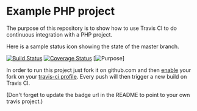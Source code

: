 Example PHP project
===================

The purpose of this repository is to show how to use Travis CI to do
continuous integration with a PHP project.

Here is a sample status icon showing the state of the master branch.

[![Build Status](https://travis-ci.com/poing/php-example.svg?branch=master)](https://travis-ci.com/poing/php-example)
[![Coverage Status](https://coveralls.io/repos/github/poing/php-example/badge.svg?branch=master)](https://coveralls.io/github/poing/php-example?branch=master)
[![Purpose](https://img.shields.io/static/v1.svg?label=purpose&message=testing&color=orange)]

In order to run this project just fork it on github.com and then [enable](http://about.travis-ci.org/docs/user/getting-started/)
your fork on your [travis-ci profile](http://travis-ci.org/profile). Every push will then trigger a new build on Travis CI.

(Don't forget to update the badge url in the README to point to your own travis project.)
